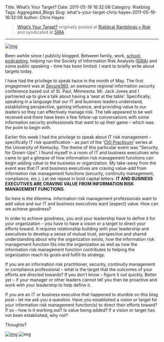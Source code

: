 Title: What’s Your Target?
Date: 2011-05-19 16:32:08
Category: Riskblog
Tags: Aggregated_Blogs
Slug: what's-your-target-chris-hayes-2011-05-19-16:32:08
Author: Chris Hayes

>[What’s Your Target?](http://risktical.com/2011/05/19/what%e2%80%99s-your-target/) originally posted at [Risktical Ramblings » Risk](http://risktical.com) and syndicated at [SIRA](http://societyinforisk.org)
***
[![img](http://risktical.files.wordpress.com/2011/05/target_05192011.jpg?w=450&h=308 "target_05192011")](http://risktical.files.wordpress.com/2011/05/target_05192011.jpg)

Been awhile since I publicly blogged. Between family, work, [school](http://www.osu.edu/), [podcasting](http://riskhose.com/), helping run the Society of Information Risk Analysts ([SIRA](http://societyinforisk.org/)) and some public speaking – time has been limited. I want to briefly write about targets today.

I have had the privilege to speak twice in the month of May. The first engagement was at [Secure360](http://secure360.org/2011-sessions), an awesome regional information security conference based out of St. Paul, Minnesota. Mr. Jack Jones and I partnered up to give a talk about having a ‘seat at the table’. Specifically, speaking in a language that our IT and business leaders understand, establishing perspective, gaining influence, and providing value to our leaders so they can effectively manage risk. The talk appeared to be well received and there have been a few follow-up conversations with some information security professionals that want to up their game – which was the point to begin with.

Earlier this week I had the privilege to speak about IT risk management – specifically IT risk quantification – as part of the ‘[CIO Practicum](http://webapps.uky.edu/ukitdev/content/cio-practicum)’ series at the University of Kentucky. The theme of this particular event was “Security for Grown-Ups”. I found myself in a room of IT and business executives who came to get a glimpse of how information risk management functions can begin adding value to the business or organization. My take-away from the event was that IT and business executives are craving value-add from information risk management functions (security, continuity management, compliance, etc.). Let me repeat in bold capital letters: **IT AND BUSINESS EXECUTIVES ARE CRAVING VALUE FROM INFORMATION RISK MANAGEMENT FUNCTIONS**.

So here is the dilemma. Information risk management professionals want to add value and our IT and business executives want [expect] value. How can we achieve goodness?

In order to achieve goodness, you and your leadership have to define it for your organization – you have to have a vision or a target to direct your efforts toward. It requires relationship building with your leadership and executives to develop a sense of mutual trust, perspective and shared understanding about why the organization exists, how the information risk management function fits into the organization as well as how the information risk management function contributes to helping the organization reach its goals and fulfill its strategy.

If you are an information risk practitioner, security, continuity management or compliance professional – what is the target that the outcomes of your efforts are directed towards? If you don’t know – figure it out quickly. Better yet – if your manager or other leaders cannot tell you then be proactive and work with your leadership to help define it.

If you are an IT or business executive that happened to stumble on this blog post – let me ask you a question. Have you established a vision or target for your information risk management function(s) to direct their efforts toward? If so – how is it working out? Is value being added? If a vision or target has not been established, why not?

Thoughts?

[![img](/images/blank.png)](#) ![img](/images/blank.png)


